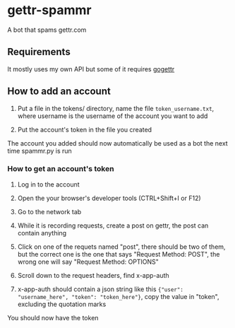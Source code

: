 # gettr-spammr
A bot that spams gettr.com

## Requirements
It mostly uses my own API but some of it requires [gogettr](https://github.com/stanfordio/gogettr)

## How to add an account
1. Put a file in the tokens/ directory, name the file `token_username.txt`, where username is the username of the account you want to add

1. Put the account's token in the file you created

The account you added should now automatically be used as a bot the next time spammr.py is run

### How to get an account's token
1. Log in to the account

1. Open the your browser's developer tools (CTRL+Shift+I or F12)

1. Go to the network tab

1. While it is recording requests, create a post on gettr, the post can contain anything

1. Click on one of the requets named "post", there should be two of them, but the correct one is the one that says "Request Method: POST", the wrong one will say "Request Method: OPTIONS"

1. Scroll down to the request headers, find x-app-auth

1. x-app-auth should contain a json string like this `{"user": "username_here", "token": "token_here"}`, copy the value in "token", excluding the quotation marks

You should now have the token

